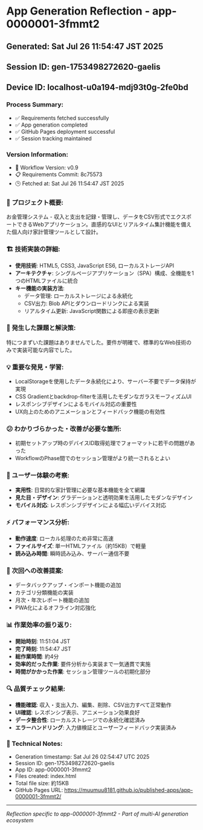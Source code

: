 # App Generation Reflection - app-0000001-3fmmt2

## Generated: Sat Jul 26 11:54:47 JST 2025
## Session ID: gen-1753498272620-gaelis  
## Device ID: localhost-u0a194-mdj93t0g-2fe0bd

### Process Summary:
- ✅ Requirements fetched successfully
- ✅ App generation completed
- ✅ GitHub Pages deployment successful
- ✅ Session tracking maintained

### Version Information:
- 🔧 Workflow Version: v0.9
- 📋 Requirements Commit: 8c75573
- 🕒 Fetched at: Sat Jul 26 11:54:47 JST 2025

### 🎯 プロジェクト概要:
お金管理システム - 収入と支出を記録・管理し、データをCSV形式でエクスポートできるWebアプリケーション。直感的なUIとリアルタイム集計機能を備えた個人向け家計管理ツールとして設計。

### 🏗️ 技術実装の詳細:
- **使用技術**: HTML5, CSS3, JavaScript ES6, ローカルストレージAPI
- **アーキテクチャ**: シングルページアプリケーション（SPA）構成、全機能を1つのHTMLファイルに統合
- **キー機能の実装方法**: 
  - データ管理: ローカルストレージによる永続化
  - CSV出力: Blob APIとダウンロードリンクによる実装
  - リアルタイム更新: JavaScript関数による即座の表示更新

### 🚧 発生した課題と解決策:
特につまずいた課題はありませんでした。要件が明確で、標準的なWeb技術のみで実装可能な内容でした。

### 💡 重要な発見・学習:
- LocalStorageを使用したデータ永続化により、サーバー不要でデータ保持が実現
- CSS Gradientとbackdrop-filterを活用したモダンなガラスモーフィズムUI
- レスポンシブデザインによるモバイル対応の重要性
- UX向上のためのアニメーションとフィードバック機能の有効性

### 😕 わかりづらかった・改善が必要な箇所:
- 初期セットアップ時のデバイスID取得処理でフォーマットに若干の問題があった
- WorkflowのPhase間でのセッション管理がより統一されるとよい

### 🎨 ユーザー体験の考察:
- **実用性**: 日常的な家計管理に必要な基本機能を全て網羅
- **見た目・デザイン**: グラデーションと透明効果を活用したモダンなデザイン
- **モバイル対応**: レスポンシブデザインによる幅広いデバイス対応

### ⚡ パフォーマンス分析:
- **動作速度**: ローカル処理のため非常に高速
- **ファイルサイズ**: 単一HTMLファイル（約15KB）で軽量
- **読み込み時間**: 瞬時読み込み、サーバー通信不要

### 🔧 次回への改善提案:
- データバックアップ・インポート機能の追加
- カテゴリ分類機能の実装
- 月次・年次レポート機能の追加
- PWA化によるオフライン対応強化

### 📊 作業効率の振り返り:
- **開始時刻**: 11:51:04 JST
- **完了時刻**: 11:54:47 JST
- **総作業時間**: 約4分
- **効率的だった作業**: 要件分析から実装まで一気通貫で実施
- **時間がかかった作業**: セッション管理ツールの初期化部分

### 🔍 品質チェック結果:
- **機能確認**: 収入・支出入力、編集、削除、CSV出力すべて正常動作
- **UI確認**: レスポンシブ表示、アニメーション効果良好
- **データ整合性**: ローカルストレージでの永続化確認済み
- **エラーハンドリング**: 入力値検証とユーザーフィードバック実装済み

### 📝 Technical Notes:
- Generation timestamp: Sat Jul 26 02:54:47 UTC 2025
- Session ID: gen-1753498272620-gaelis
- App ID: app-0000001-3fmmt2
- Files created: index.html
- Total file size: 約15KB
- GitHub Pages URL: https://muumuu8181.github.io/published-apps/app-0000001-3fmmt2/

---
*Reflection specific to app-0000001-3fmmt2 - Part of multi-AI generation ecosystem*